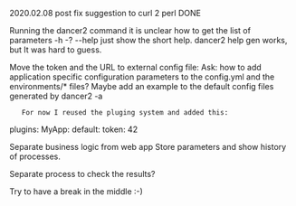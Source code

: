 2020.02.08
   post fix suggestion to curl 2 perl  DONE

   Running the dancer2 command it is unclear how to get the list of parameters
     -h -? --help just show the short help.
    dancer2 help gen     works, but It was hard to guess.

   Move the token and the URL to external config file:
      Ask: how to add application specific configuration parameters to the config.yml and the environments/* files?
       Maybe add an example to the default config files generated by dancer2 -a

       For now I reused the pluging system and added this:

plugins:
  MyApp:
    default:
      token: 42

   Separate business logic from web app
   Store parameters and show history of processes.

   Separate process to check the results?

   Try to have a break in the middle :-)
